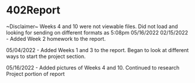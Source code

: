 # 402Report
~Disclaimer~ Weeks 4 and 10 were not viewable files. Did not load and looking for sending on different formats as 5:08pm 05/16/2022
02/15/2022 - Added Week 2 homework to the report.

05/04/2022 - Added Weeks 1 and 3 to the report. Began to look at different ways to start the project section.

05/16/2022 - Added pictures of Weeks 4 and 10. Continued to research Project portion of report
